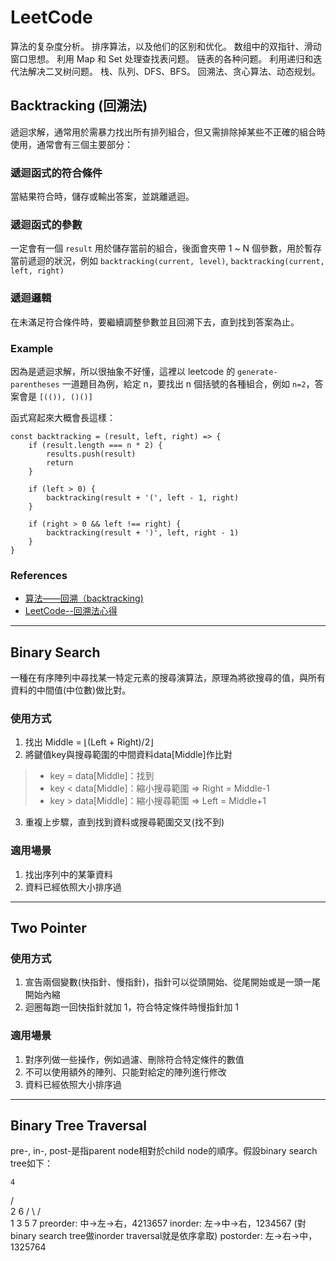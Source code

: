 # LeetCode

算法的复杂度分析。
排序算法，以及他们的区别和优化。
数组中的双指针、滑动窗口思想。
利用 Map 和 Set 处理查找表问题。
链表的各种问题。
利用递归和迭代法解决二叉树问题。
栈、队列、DFS、BFS。
回溯法、贪心算法、动态规划。

## Backtracking (回溯法)

遞迴求解，通常用於需暴力找出所有排列組合，但又需排除掉某些不正確的組合時使用，通常會有三個主要部分：

### 遞迴函式的符合條件

當結果符合時，儲存或輸出答案，並跳離遞迴。

### 遞迴函式的參數

一定會有一個 `result` 用於儲存當前的組合，後面會夾帶 1 ~ N 個參數，用於暫存當前遞迴的狀況，例如 `backtracking(current, level)`, `backtracking(current, left, right)`

### 遞迴邏輯

在未滿足符合條件時，要繼續調整參數並且回溯下去，直到找到答案為止。

### Example

因為是遞迴求解，所以很抽象不好懂，這裡以 leetcode 的 `generate-parentheses` 一道題目為例，給定 n，要找出 n 個括號的各種組合，例如 `n=2`，答案會是 `[(()), ()()]`

函式寫起來大概會長這樣：

```
const backtracking = (result, left, right) => {
    if (result.length === n * 2) {
        results.push(result)
        return
    }

    if (left > 0) {
        backtracking(result + '(', left - 1, right)
    }

    if (right > 0 && left !== right) {
        backtracking(result + ')', left, right - 1)
    }
}
```

### References

-   [算法——回溯（backtracking)](https://zhuanlan.zhihu.com/p/73799959)
-   [LeetCode--回溯法心得](https://zhuanlan.zhihu.com/p/51882471)

---

## Binary Search

一種在有序陣列中尋找某一特定元素的搜尋演算法，原理為將欲搜尋的值，與所有資料的中間值(中位數)做比對。

### 使用方式

1. 找出 Middle = ⌊(Left + Right)/2⌋
2. 將鍵值key與搜尋範圍的中間資料data[Middle]作比對
  > * key = data[Middle]：找到
  > * key < data[Middle]：縮小搜尋範圍 ⇒ Right = Middle-1
  > * key > data[Middle]：縮小搜尋範圍 ⇒ Left = Middle+1
3. 重複上步驟，直到找到資料或搜尋範圍交叉(找不到)

### 適用場景

1. 找出序列中的某筆資料
2. 資料已經依照大小排序過

---

## Two Pointer

### 使用方式

1. 宣告兩個變數(快指針、慢指針)，指針可以從頭開始、從尾開始或是一頭一尾開始內縮
2. 迴圈每跑一回快指針就加 1，符合特定條件時慢指針加 1

### 適用場景

1. 對序列做一些操作，例如過濾、刪除符合特定條件的數值
2. 不可以使用額外的陣列、只能對給定的陣列進行修改
3. 資料已經依照大小排序過

---

## Binary Tree Traversal

pre-, in-, post-是指parent node相對於child node的順序。假設binary search tree如下：

    4
   / \
  2   6
 / \ / \
1  3 5  7
preorder: 中->左->右，4213657
inorder: 左->中->右，1234567 (對binary search tree做inorder traversal就是依序拿取)
postorder: 左->右->中，1325764